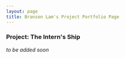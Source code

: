 ```yaml
---
layout: page
title: Branson Lam's Project Portfolio Page
---
```


### Project: The Intern's Ship

*to be added soon*
